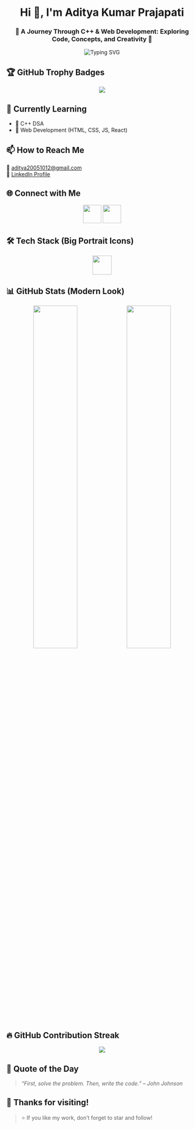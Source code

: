 <h1 align="center">Hi 👋, I'm Aditya Kumar Prajapati</h1>
<h3 align="center">🚀 A Journey Through C++ & Web Development: Exploring Code, Concepts, and Creativity 🚀</h3>

<p align="center">
  <img src="https://readme-typing-svg.demolab.com?font=Fira+Code&pause=1000&color=00F7FF&width=435&lines=Passionate+Programmer;C%2B%2B+%7C+Web+Developer;Lifelong+Learner+%F0%9F%93%9A" alt="Typing SVG" />
</p>


## 🏆 GitHub Trophy Badges

<p align="center">
  <img src="https://github-profile-trophy.vercel.app/?username=AdityaPrajapati1210&theme=onestar&no-frame=true&margin-w=15" />
</p>




## 🔭 Currently Learning
- 📌 C++ DSA
- 🧱 Web Development (HTML, CSS, JS, React)



## 📫 How to Reach Me
📧 [aditya20051012@gmail.com](mailto:aditya20051012@gmail.com)  
🔗 [LinkedIn Profile](https://www.linkedin.com/in/aditya-kumar-prajapati-518197321/)



## 🌐 Connect with Me

<p align="center">
  <a href="https://www.linkedin.com/in/aditya-kumar-prajapati-518197321/"><img src="https://skillicons.dev/icons?i=linkedin" height="48px"/></a>
  <a href="mailto:aditya20051012@gmail.com"><img src="https://skillicons.dev/icons?i=gmail" height="48px"/></a>
</p>



## 🛠️ Tech Stack (Big Portrait Icons)

<p align="center">
  <img src="https://skillicons.dev/icons?i=cpp,c,html,css,js,react,github,vscode" height="50" />
</p>



## 📊 GitHub Stats (Modern Look)

<p align="center">
  <img src="https://github-readme-stats.vercel.app/api?username=AdityaPrajapati1210&show_icons=true&theme=radical&rank_icon=github" width="48%" />
  <img src="https://github-readme-stats.vercel.app/api/top-langs/?username=AdityaPrajapati1210&layout=donut&theme=radical" width="48%" />
</p>



## 🔥 GitHub Contribution Streak

<p align="center">
  <img src="https://streak-stats.demolab.com?user=AdityaPrajapati1210&theme=radical&border_radius=10" />
</p>



## 💬 Quote of the Day
> *“First, solve the problem. Then, write the code.” – John Johnson*



## 💖 Thanks for visiting!

> ⭐ If you like my work, don’t forget to star and follow!

